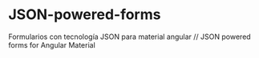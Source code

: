 # JSON-powered-forms
Formularios con tecnología JSON para material angular // JSON powered forms for Angular Material
